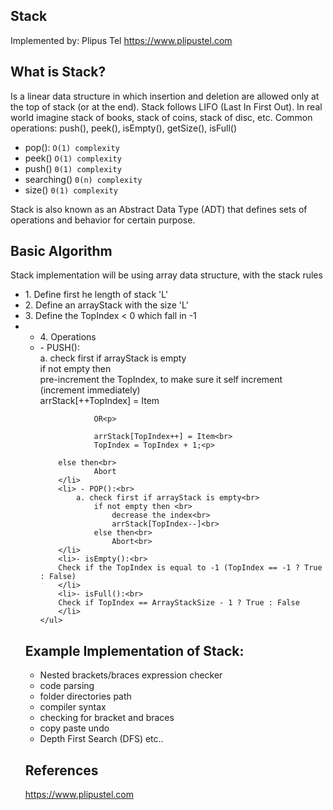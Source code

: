 ## Stack
Implemented by: Plipus Tel <a href="https://www.plipus.tel.com" target="_blank">https://www.plipustel.com</a><p>

## What is Stack?
Is a linear data structure in which insertion and deletion are allowed only at the top of stack 
(or at the end). Stack follows LIFO (Last In First Out). In real world imagine stack of books, stack
of coins, stack of disc, etc. Common operations: push(), peek(), isEmpty(), getSize(), isFull()
  
<ul>
  	<li>pop():  <code>O(1) complexity</code></li>
  	<li>peek() 	<code>O(1) complexity</code></li>
  	<li>push() 	<code>0(1) complexity</code></li>
  	<li>searching() <code>0(n) complexity</code></li>
  	<li>size() <code>0(1) complexity</code></li>
</ul>
Stack is also known as an Abstract Data Type (ADT) that defines sets of operations and behavior for certain purpose.
  
## Basic Algorithm
Stack implementation will be using array data structure, with the stack  rules
<ul>
  <li>1. Define first he length of stack 'L'</li>
  <li>2. Define an arrayStack with the size 'L'</li>
  <li>3. Define the TopIndex < 0 which fall in -1</li>
  <li>
  	<ul>
  		<li>4. Operations</li>
    	<li> - PUSH():<br>
     	a. check first if arrayStack is empty<br>
     	 	if not empty then <br>
     			pre-increment the TopIndex, to make sure it self increment (increment immediately)<br>
     			arrStack[++TopIndex] = Item<p>
     
     			OR<p>
    
     			arrStack[TopIndex++] = Item<br>
     			TopIndex = TopIndex + 1;<p>
    		
       	else then<br>
     	 		Abort
     	</li>
     	<li> - POP():<br>
	    	a. check first if arrayStack is empty<br>
	    	 	if not empty then <br>
	     			decrease the index<br>
	     			arrStack[TopIndex--]<br>	
	        	else then<br>
	      			Abort<br>
      	</li>
     	<li>- isEmpty():<br>
       	Check if the TopIndex is equal to -1 (TopIndex == -1 ? True : False)
  		</li>
     	<li>- isFull():<br>
     	Check if TopIndex == ArrayStackSize - 1 ? True : False
     	</li>
    </ul>
 </ul>  
  
## Example Implementation of Stack:
<ul>
	<li>Nested brackets/braces expression checker</li>
 	<li>code parsing</li>
 	<li>folder directories path</li>
 	<li> compiler syntax </li>
	<li>checking for bracket and braces</li>
	<li>copy paste undo</li>
	<li> Depth First Search (DFS) etc..</li>
</ul>


## References
<a href="https://www.plipus.tel.com" target="_blank">https://www.plipustel.com</a>
  